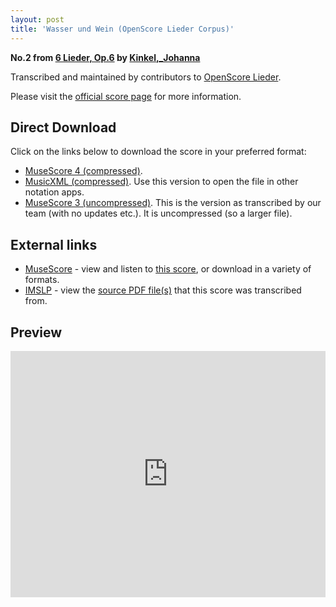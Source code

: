 ```yaml
---
layout: post
title: 'Wasser und Wein (OpenScore Lieder Corpus)'
---
```


__No.2 from [6 Lieder, Op.6](https://fourscoreandmore.org/OpenScore/Kinkel%2C_Johanna/6_Lieder%2C_Op.6/) by [Kinkel,_Johanna](https://fourscoreandmore.org/OpenScore/Kinkel%2C_Johanna)__

Transcribed and maintained by contributors to [OpenScore Lieder].

Please visit the [official score page] for more information.

[official score page]: https://musescore.com/openscore-lieder-corpus/scores/6248302
[OpenScore Lieder]: https://musescore.com/openscore-lieder-corpus

## Direct Download

Click on the links below to download the score in your preferred format:
- [MuseScore 4 (compressed)](https://fourscoreandmore.org/OpenScore/Kinkel%2C_Johanna/6_Lieder%2C_Op.6/2_Wasser_und_Wein.mscz).
- [MusicXML (compressed)](https://fourscoreandmore.org/OpenScore/Kinkel%2C_Johanna/6_Lieder%2C_Op.6/2_Wasser_und_Wein.mxl). Use this version to open the file in other notation apps.
- [MuseScore 3 (uncompressed)](https://raw.githubusercontent.com/OpenScore/Lieder/refs/heads/main/scores/Kinkel%2C_Johanna/6_Lieder%2C_Op.6/2_Wasser_und_Wein/lc6248302.mscx). This is the version as transcribed by our team (with no updates etc.). It is uncompressed (so a larger file).

## External links

- [MuseScore] - view and listen to [this score][MuseScore], or download in a variety of formats.
- [IMSLP] - view the [source PDF file(s)][IMSLP] that this score was transcribed from.

[MuseScore]: https://musescore.com/score/6248302
[IMSLP]: https://imslp.org/wiki/Special:ReverseLookup/617919

## Preview

<iframe width="100%" height="394" src="https://musescore.com/openscore-lieder-corpus/scores/6248302/embed" frameborder="0" allowfullscreen allow="autoplay; fullscreen"></iframe>

